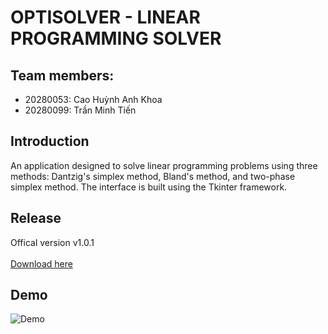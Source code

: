 # OPTISOLVER - LINEAR PROGRAMMING SOLVER
## Team members:

+ 20280053: Cao Huỳnh Anh Khoa
+ 20280099: Trần Minh Tiến 

## Introduction

An application designed to solve linear programming problems using three methods: Dantzig's simplex method, Bland's method, and two-phase simplex method. The interface is built using the Tkinter framework.

## Release
Offical version v1.0.1 </br> </br> [Download here](https://github.com/tientran0826/OptiSolver/releases/download/v1.0.1/OptiSolver.-.Linear.Programming.Solver.exe)

## Demo
![Demo](https://raw.githubusercontent.com/tientran0826/OptiSolver/main/images/demo.png)
